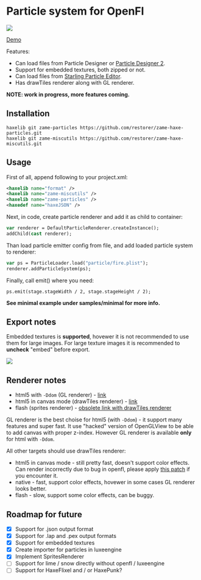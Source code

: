 # Particle system for OpenFl

![](http://blog.zame-dev.org/wp-content/uploads/2015/02/Screen-Shot-2015-02-11-at-17.43.16.png)

[Demo](http://blog.zame-dev.org/pub/particles/html5-dom-v2/)

Features:

 - Can load files from Particle Designer or [Particle Designer 2](https://71squared.com/en/particledesigner).
 - Support for embedded textures, both zipped or not.
 - Can load files from [Starling Particle Editor](http://onebyonedesign.com/flash/particleeditor/).
 - Has drawTiles renderer along with GL renderer.

**NOTE: work in progress, more features coming.**

## Installation

```
haxelib git zame-particles https://github.com/restorer/zame-haxe-particles.git
haxelib git zame-miscutils https://github.com/restorer/zame-haxe-miscutils.git
```

## Usage

First of all, append following to your project.xml:

```xml
<haxelib name="format" />
<haxelib name="zame-miscutils" />
<haxelib name="zame-particles" />
<haxedef name="haxeJSON" />
```

Next, in code, create particle renderer and add it as child to container:

```haxe
var renderer = DefaultParticleRenderer.createInstance();
addChild(cast renderer);
```

Than load particle emitter config from file, and add loaded particle system to renderer:

```haxe
var ps = ParticleLoader.load("particle/fire.plist");
renderer.addParticleSystem(ps);
```

Finally, call emit() where you need:

```
ps.emit(stage.stageWidth / 2, stage.stageHeight / 2);
```

**See minimal example under samples/minimal for more info.**

## Export notes

Embedded textures is **supported**, hovewer it is not recommended to use them for large images. For large texture images it is recommended to **uncheck** "embed" before export.

![](http://blog.zame-dev.org/wp-content/uploads/2015/02/particledesigner.png)

## Renderer notes

  - html5 with `-Ddom` (GL renderer) - [link](http://blog.zame-dev.org/pub/particles/html5-dom-v2/)
  - html5 in canvas mode (drawTiles renderer) - [link](http://blog.zame-dev.org/pub/particles/html5-canvas-v2/)
  - flash (sprites renderer) - [obsolete link with drawTiles renderer](http://blog.zame-dev.org/pub/particles/flash-v2.swf)

GL renderer is the best choise for html5 (with `-Ddom`) - it support many features and super fast. It use "hacked" version of OpenGLView to be able to add canvas with proper z-index. However GL renderer is available **only** for html with `-Ddom`.

All other targets should use drawTiles renderer:

  - html5 in canvas mode - still pretty fast, doesn't support color effects. Can render incorrectly due to bug in openfl, please apply [this patch](https://github.com/openfl/openfl/pull/434) if you encounter it.
  - native - fast, support color effects, hovewer in some cases GL renderer looks better.
  - flash - slow, support some color effects, can be buggy.

## Roadmap for future

- [x] Support for .json output format
- [x] Support for .lap and .pex output formats
- [x] Support for embedded textures
- [x] Create importer for particles in luxeengine
- [x] Implement SpritesRenderer
- [ ] Support for lime / snow directly without openfl / luxeengine
- [ ] Support for HaxeFlixel and / or HaxePunk?
